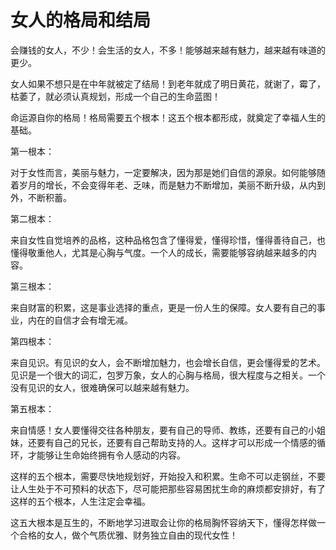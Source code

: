 # 女人的格局和结局

会赚钱的女人，不少！会生活的女人，不多！能够越来越有魅力，越来越有味道的更少。 

女人如果不想只是在中年就被定了结局！到老年就成了明日黄花，就谢了，霉了，枯萎了，就必须认真规划，形成一个自己的生命蓝图！ 

命运源自你的格局！格局需要五个根本！这五个根本都形成，就奠定了幸福人生的基础。 

第一根本： 

对于女性而言，美丽与魅力，一定要解决，因为那是她们自信的源泉。如何能够随着岁月的增长，不会变得年老、乏味，而是魅力不断增加，美丽不断升级，从内到外，不断积蓄。 

第二根本： 

来自女性自觉培养的品格，这种品格包含了懂得爱，懂得珍惜，懂得善待自己，也懂得敬重他人，尤其是心胸与气度。一个人的成长，需要能够容纳越来越多的内容。 

第三根本： 

来自财富的积累，这是事业选择的重点，更是一份人生的保障。女人要有自己的事业，内在的自信才会有增无减。 

第四根本： 

来自见识。有见识的女人，会不断增加魅力，也会增长自信，更会懂得爱的艺术。见识是一个很大的词汇，包罗万象，女人的心胸与格局，很大程度与之相关。一个没有见识的女人，很难确保可以越来越有魅力。 

第五根本： 

来自情感！女人要懂得交往各种朋友，要有自己的导师、教练，还要有自己的小姐妹，还要有自己的兄长，还要有自己帮助支持的人。这样才可以形成一个情感的循环，才能够让生命始终拥有令人感动的内容。 

这样的五个根本，需要尽快地规划好，开始投入和积累。生命不可以走钢丝，不要让人生处于不可预料的状态下，尽可能把那些容易困扰生命的麻烦都安排好，有了这样的五个根本，人生注定会幸福。 

这五大根本是互生的，不断地学习进取会让你的格局胸怀容纳天下，懂得怎样做一个合格的女人，做个气质优雅、财务独立自由的现代女性！